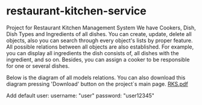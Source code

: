 # restaurant-kitchen-service
Project for Restaurant Kitchen Management System
We have Cookers, Dish, Dish Types and Ingredients of all dishes.
You can create, update, delete all objects, also you can search through every object's lists
by proper feature. All possible relations between all objects are also established. 
For example, you can display all ingredients the dish consists of, all dishes with the ingredient, and so on.
Besides, you can assign a cooker to be responsible for one or several dishes.

Below is the diagram of all models relations. You can also download this diagram pressing 'Download'
button on the project`s main page.
[RKS.pdf](..%2F..%2F..%2FDesktop%2FRKS.pdf)

Add default user:
username: "user"
password: "user12345"